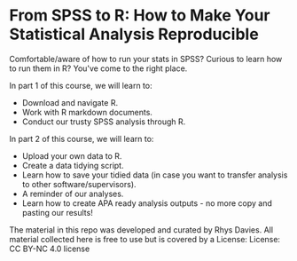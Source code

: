 # From SPSS to R: How to Make Your Statistical Analysis Reproducible

Comfortable/aware of how to run your stats in SPSS? Curious to learn how to run them in R? You've come to the right place.

In part 1 of this course, we will learn to:
- Download and navigate R.
- Work with R markdown documents.
- Conduct our trusty SPSS analysis through R.

In part 2 of this course, we will learn to:
-   Upload your own data to R.
-   Create a data tidying script.
-   Learn how to save your tidied data (in case you want to transfer analysis to other software/supervisors).
-   A reminder of our analyses.
-   Learn how to create APA ready analysis outputs - no more copy and pasting our results!

The material in this repo was developed and curated by Rhys Davies. All material collected here is free to use but is covered by a License: License: CC BY-NC 4.0 license 
